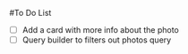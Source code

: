 #To Do List
- [ ] Add a card with more info about the photo
- [ ] Query builder to filters out photos query